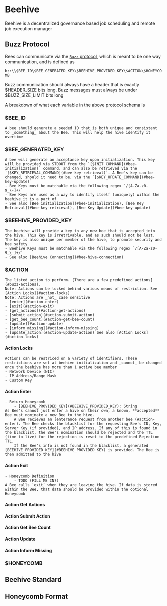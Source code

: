 # Beehive

Beehive is a decentralized governance based job scheduling and remote job execution manager
<!-- Thats alot of jargon, break that down -->

## Buzz Protocol

Bees can communicate via the [`Buzz` protocol](#buzz-protocol), which is meant to be one way communication, and is defined as

`bz:\\$BEE_ID\$BEE_GENERATED_KEY\$BEEHIVE_PROVIDED_KEY\$ACTION\$HONEYCOMB`

Buzz communication should always have a header that is exactly $HEADER_SIZE bits long. Buzz messages must always be under $BUZZ_SIZE_LIMIT bits long

A breakdown of what each variable in the above protocol schema is

### $BEE_ID
    
    A bee should generate a seeded ID that is both unique and consistent to _something_ about the Bee. This will help the hive identify it overtime

### $BEE_GENERATED_KEY
    
    A bee will generate an acceptance key upon initialization. This key will be provided via STDOUT from the `[$INIT_COMMAND](#bee-initialization)` command, and can also be retrieved via the `[$KEY_RETRIEVAL_COMMAND](#bee-key-retrieval)`. A Bee's key can be changed, should it need to be, via the `[$KEY_UPDATE_COMMAND](#bee-key-update)`
    - Bee Keys must be matchable via the following regex `/[A-Za-z0-9_\-]+/`
    - Bee Keys are used as a way to identify itself (uniquely) within the beehive it is a part of
    - See also [Bee initialization](#bee-initialization), [Bee Key Retrieval](#bee-key-retrieval), [Bee Key Update](#bee-key-update)

### $BEEHIVE_PROVIDED_KEY
    
    The beehive will provide a key to any new bee that is accepted into the hive. This key is irretrivable, and as such should not be lost. The key is also unique per member of the hive, to promote security and bee safety
    - Beehive Keys must be matchable via the following regex `/[A-Za-z0-9_\-]+/`
    - See also [Beehive Connecting](#bee-hive-connection)

### $ACTION
    The listed action to perform. [There are a few predefined actions](#buzz-actions).
    Note: Actions can be locked behind various means of restriction. See [Action Locks](#action-locks)
    Note: Actions are _not_ case sensitive
    - [enter](#action-enter)
    - [exit](#action-exit)
    - [get_actions](#action-get-actions)
    - [submit_action](#action-submit-action)
    - [get_bee_count](#action-get-bee-count)
    - [update](#action-update)
    - [inform_missing](#action-inform-missing)
    - [update_action](#action-update-action) See also [Action Locks](#action-locks)
    
#### Action Locks
    
    Actions can be restriced on a variety of identifiers. These restrictions are set at beehive initialization and _cannot_ be changed once the beehive has more than 1 active bee member
    - Network Device (NIC)
    - IP Address/Range Mask
    - Custom Key

#### Action Enter
    
    - Return Honeycomb
        - [BEEHIVE_PROVIDED_KEY](#BEEHIVE_PROVIDED_KEY): String
    As Bee's cannot just enter a hive on their own, a known, **accepted** Bee must nominate a new Bee to the hive.
        A Bee recieves an [enterance request from another bee (#action-enter). The Bee checks the blacklist for the requesting Bee's ID, Key, Server Key (if provided), and IP address. If any of this is found in the blacklist, the Bee's nomination should be rejected and the TTL (time to live) for the rejection is reset to the predefined Rejection TTL.
        If the Bee's info is not found in the blacklist, a generated [BEEHIVE_PROVIDED_KEY](#BEEHIVE_PROVIDED_KEY) is provided. The Bee is then admitted to the hive

#### Action Exit
    
    - Honeycomb Definition
        - TODO (FILL ME IN?) 
    A Bee calls `exit` when they are leaving the hive. If data is stored within the Bee, that data should be provided within the optional Honeycomb

#### Action Get Actions

#### Action Submit Action

#### Action Get Bee Count

#### Action Update

#### Action Inform Missing

### $HONEYCOMB

## Beehive Standard

## Honeycomb Format
